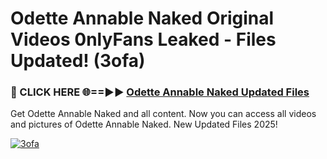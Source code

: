 # Odette Annable Naked Original Videos 0nlyFans Leaked - Files Updated! (3ofa)

<h3>🔴 CLICK HERE 🌐==►► <a href="https://tinyurl.com/up5wt9bj" rel="nofollow">Odette Annable Naked Updated Files</a></h3>

Get Odette Annable Naked and all content. Now you can access all videos and pictures of Odette Annable Naked. New Updated Files 2025!

[![3ofa](https://i.imgur.com/ABiUzMV.gif)](https://tinyurl.com/up5wt9bj)
